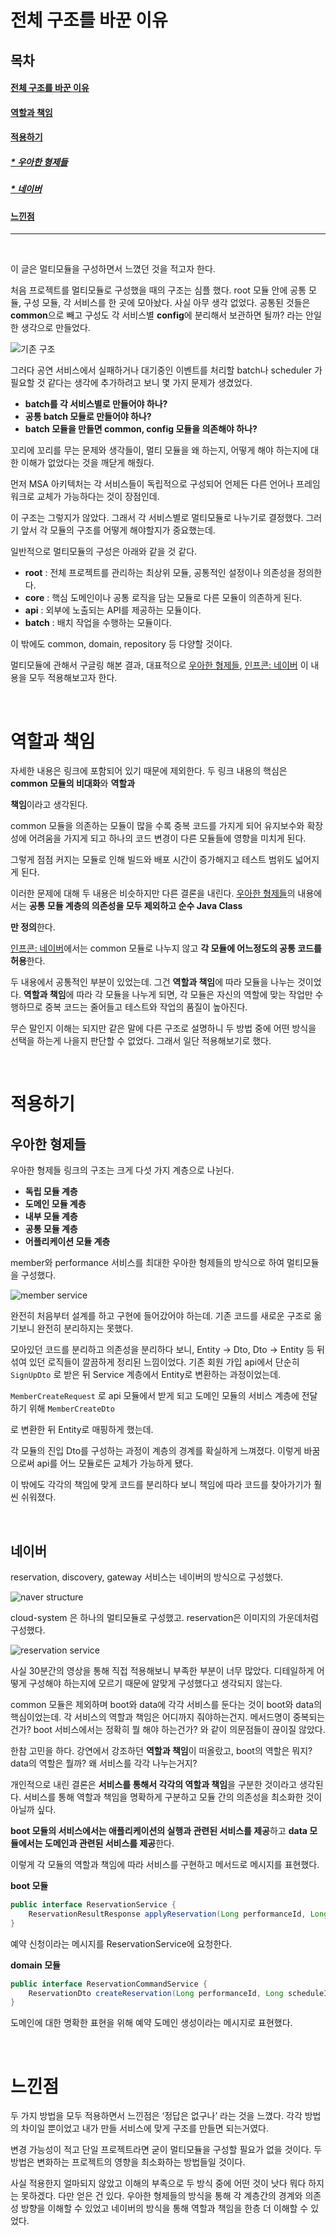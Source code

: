 # 전체 구조를 바꾼 이유

## 목차

#### [전체 구조를 바꾼 이유](#전체-구조를-바꾼-이유)

#### [역할과 책임](#역할과-책임-1)

#### [적용하기](#적용하기-1)

##### [\* 우아한 형제들](#우아한-형제들-1)

##### [\* 네이버](#네이버-1)

#### [느낀점](#느낀점-1)

---

<br>

이 글은 멀티모듈을 구성하면서 느꼈던 것을 적고자 한다.

처음 프로젝트를 멀티모듈로 구성했을 때의 구조는 심플 했다. root 모듈 안에 공통 모듈, 구성 모듈, 각 서비스를 한 곳에 모아놨다. 사실 아무 생각 없었다. 공통된 것들은 **common**으로 빼고 구성도 각 서비스별 **config**에 분리해서 보관하면 될까? 라는 안일한 생각으로 만들었다.

![기존 구조](./image/legacy_structure.png)

그러다 공연 서비스에서 실패하거나 대기중인 이벤트를 처리할 batch나 scheduler 가 필요할 것 같다는 생각에 추가하려고 보니 몇 가지 문제가 생겼었다.

- **batch를 각 서비스별로 만들어야 하나?**
- **공통 batch 모듈로 만들어야 하나?**
- **batch 모듈을 만들면 common, config 모듈을 의존해야 하나?**

꼬리에 꼬리를 무는 문제와 생각들이, 멀티 모듈을 왜 하는지, 어떻게 해야 하는지에 대한 이해가 없었다는 것을 깨닫게 해줬다.

먼저 MSA 아키텍처는 각 서비스들이 독립적으로 구성되어 언제든 다른 언어나 프레임워크로 교체가 가능하다는 것이 장점인데.

이 구조는 그렇지가 않았다. 그래서 각 서비스별로 멀티모듈로 나누기로 결정했다. 그러기 앞서 각 모듈의 구조를 어떻게 해야할지가 중요했는데.

일반적으로 멀티모듈의 구성은 아래와 같을 것 같다.

- **root** : 전체 프로젝트를 관리하는 최상위 모듈, 공통적인 설정이나 의존성을 정의한다.
- **core** : 핵심 도메인이나 공통 로직을 담는 모듈로 다른 모듈이 의존하게 된다.
- **api** : 외부에 노출되는 API를 제공하는 모듈이다.
- **batch** : 배치 작업을 수행하는 모듈이다.

이 밖에도 common, domain, repository 등 다양할 것이다.

멀티모듈에 관해서 구글링 해본 결과, 대표적으로 [우아한 형제들](https://techblog.woowahan.com/2637/), [인프콘: 네이버](https://www.youtube.com/watch?v=ipDzLJK-7Kc) 이 내용을 모두 적용해보고자 한다.

<br>

# 역할과 책임

자세한 내용은 링크에 포함되어 있기 때문에 제외한다. 두 링크 내용의 핵심은 **common 모듈의 비대화**와 **역할과**

**책임**이라고 생각된다.

common 모듈을 의존하는 모듈이 많을 수록 중복 코드를 가지게 되어 유지보수와 확장성에 어려움을 가지게 되고 하나의 코드 변경이 다른 모듈들에 영향을 미치게 된다.

그렇게 점점 커지는 모듈로 인해 빌드와 배포 시간이 증가해지고 테스트 범위도 넓어지게 된다.

이러한 문제에 대해 두 내용은 비슷하지만 다른 결론을 내린다. [우아한 형제들](https://techblog.woowahan.com/2637/)의 내용에서는 **공통 모듈 계층의 의존성을 모두 제외하고 순수 Java Class**

**만 정의**한다.

[인프콘: 네이버](https://www.youtube.com/watch?v=ipDzLJK-7Kc)에서는 common 모듈로 나누지 않고 **각 모듈에 어느정도의 공통 코드를 허용**한다.

두 내용에서 공통적인 부분이 있었는데. 그건 **역할과 책임**에 따라 모듈을 나누는 것이었다. **역할과 책임**에 따라 각 모듈을 나누게 되면, 각 모듈은 자신의 역할에 맞는 작업만 수행하므로 중복 코드는 줄어들고 테스트와 작업의 품질이 높아진다.

무슨 말인지 이해는 되지만 같은 말에 다른 구조로 설명하니 두 방법 중에 어떤 방식을 선택을 하는게 나을지 판단할 수 없었다. 그래서 일단 적용해보기로 했다.

<br>

# 적용하기

## 우아한 형제들

우아한 형제들 링크의 구조는 크게 다섯 가지 계층으로 나뉜다.

- **독립 모듈 계층**
- **도메인 모듈 계층**
- **내부 모듈 계층**
- **공통 모듈 계층**
- **어플리케이션 모듈 계층**

member와 performance 서비스를 최대한 우아한 형제들의 방식으로 하여 멀티모듈을 구성했다.

![member service](./image/member_structure.png)

완전히 처음부터 설계를 하고 구현에 들어갔어야 하는데. 기존 코드를 새로운 구조로 옮기보니 완전히 분리하지는 못했다.

모아있던 코드를 분리하고 의존성을 분리하다 보니, Entity → Dto, Dto → Entity 등 뒤섞여 있던 로직들이 깔끔하게 정리된 느낌이었다. 기존 회원 가입 api에서 단순히 `SignUpDto` 로 받은 뒤 Service 계층에서 Entity로 변환하는 과정이었는데.

`MemberCreateRequest` 로 api 모듈에서 받게 되고 도메인 모듈의 서비스 계층에 전달하기 위해 `MemberCreateDto`

로 변환한 뒤 Entity로 매핑하게 했는데.

각 모듈의 진입 Dto를 구성하는 과정이 계층의 경계를 확실하게 느껴졌다. 이렇게 바꿈으로써 api를 어느 모듈로든 교체가 가능하게 됐다.

이 밖에도 각각의 책임에 맞게 코드를 분리하다 보니 책임에 따라 코드를 찾아가기가 훨씬 쉬워졌다.

<br>

## 네이버

reservation, discovery, gateway 서비스는 네이버의 방식으로 구성했다.

![naver structure](./image/naver_structure.png)

cloud-system 은 하나의 멀티모듈로 구성했고. reservation은 이미지의 가운데처럼 구성했다.

![reservation service](./image/reservation_structure.png)

사실 30분간의 영상을 통해 직접 적용해보니 부족한 부분이 너무 많았다. 디테일하게 어떻게 구성해야 하는지에 모르기 때문에 알맞게 구성했다고 생각되지 않는다.

common 모듈은 제외하며 boot와 data에 각각 서비스를 둔다는 것이 boot와 data의 핵심이었는데. 각 서비스의 역할과 책임은 어디까지 줘야하는건지. 메서드명이 중복되는건가? boot 서비스에서는 정확히 뭘 해야 하는건가? 와 같이 의문점들이 끊이질 않았다.

한참 고민을 하다. 강연에서 강조하던 **역할과 책임**이 떠올랐고, boot의 역할은 뭐지? data의 역할은 뭘까? 왜 서비스를 각각 나누는거지?

개인적으로 내린 결론은 **서비스를 통해서 각각의 역할과 책임**을 구분한 것이라고 생각된다. 서비스를 통해 역할과 책임을 명확하게 구분하고 모듈 간의 의존성을 최소화한 것이 아닐까 싶다.

**boot 모듈의 서비스에서는 애플리케이션의 실행과 관련된 서비스를 제공**하고 **data 모듈에서는 도메인과 관련된 서비스를 제공**한다.

이렇게 각 모듈의 역할과 책임에 따라 서비스를 구현하고 메서드로 메시지를 표현했다.

**boot 모듈**

```java
public interface ReservationService {
    ReservationResultResponse applyReservation(Long performanceId, Long scheduleId, ReservationApplyRequest reservationApplyRequest);
}
```

예약 신청이라는 메시지를 ReservationService에 요청한다.

**domain 모듈**

```java
public interface ReservationCommandService {
    ReservationDto createReservation(Long performanceId, Long scheduleId, ReservationDto reservationDto);
}
```

도메인에 대한 명확한 표현을 위해 예약 도메인 생성이라는 메시지로 표현했다.

<br>

# 느낀점

두 가지 방법을 모두 적용하면서 느낀점은 ‘정답은 없구나’ 라는 것을 느꼈다. 각각 방법의 차이일 뿐이었고 내가 만들 서비스에 맞게 구조를 만들면 되는거였다.

변경 가능성이 적고 단일 프로젝트라면 굳이 멀티모듈을 구성할 필요가 없을 것이다. 두 방법은 변화하는 프로젝트의 영향을 최소화하는 방법들일 것이다.

사실 적용한지 얼마되지 않았고 이해의 부족으로 두 방식 중에 어떤 것이 낫다 뭐다 하지는 못하겠다. 다만 얻은 건 있다. 우아한 형제들의 방식을 통해 각 계층간의 경계와 의존성 방향을 이해할 수 있었고 네이버의 방식을 통해 역할과 책임을 한층 더 이해할 수 있었다.
